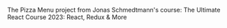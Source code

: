 The Pizza Menu project from Jonas Schmedtmann's course: The Ultimate React Course 2023: React, Redux & More
